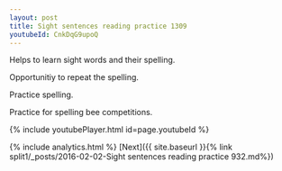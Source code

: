 ```yaml
---
layout: post
title: Sight sentences reading practice 1309
youtubeId: CnkDqG9upoQ
---
```

 
 
Helps to learn sight words and their spelling.

Opportunitiy to repeat the spelling. 

Practice spelling. 
 
Practice for spelling bee competitions. 
 
{% include youtubePlayer.html id=page.youtubeId %}
 
 
{% include analytics.html %} 
[Next]({{ site.baseurl }}{% link  split1/_posts/2016-02-02-Sight sentences reading practice 932.md%})
 
